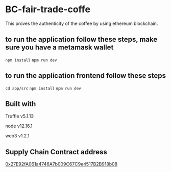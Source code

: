 # BC-fair-trade-coffe
This proves the authenticity of the coffee by using ethereum blockchain.


## to run the application follow these steps, make sure you have a metamask wallet
`npm install`
`npm run dev`

## to run the application frontend follow these steps
`cd app/src`
`npm install`
`npm run dev`

## Built with
Truffle v5.1.13

node v12.16.1

web3 v1.2.1

## Supply Chain Contract address
[0x27E92fA061a4746A7b009C67C9e4517B2B918b08](https://rinkeby.etherscan.io/address/0x27E92fA061a4746A7b009C67C9e4517B2B918b08)

